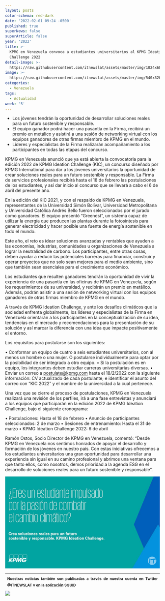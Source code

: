 ```yaml
---
layout: posts
color-schema: red-dark
date: '2022-02-01 09:24 -0500'
published: true
superNews: false
superArticle: false
year: '2022'
title: >-
  KPMG en Venezuela convoca a estudiantes universitarios al KPMG Ideation
  Challenge 2022
detail-image: >-
  https://raw.githubusercontent.com/itnewslat/assets/master/img/1024x680/estudiantes-kpmg-g.jpg
image: >-
  https://raw.githubusercontent.com/itnewslat/assets/master/img/540x320/estudiantes-kpmg-p.jpg
categories:
  - Venezuela
tags:
  - Actualidad
week: '5'
---
```

- Los jóvenes tendrán la oportunidad de desarrollar soluciones reales para un futuro sostenible y responsable.
- El equipo ganador podrá hacer una pasantía en la Firma, recibirá un premio en metálico y asistirá a una sesión de networking virtual con los equipos ganadores de otras firmas miembro de KPMG en el mundo.
- Líderes y especialistas de la Firma realizarán acompañamiento a los participantes en todas las etapas del concurso.

KPMG en Venezuela anunció que ya está abierta la convocatoria para la edición 2022 de KPMG Ideation Challenge (KIC), un concurso diseñado por KPMG International para dar a los jóvenes universitarios la oportunidad de crear soluciones reales para un futuro sostenible y responsable. La Firma de servicios profesionales recibirá hasta el 18 de febrero las postulaciones de los estudiantes, y así dar inicio al concurso que se llevará a cabo el 6 de abril del presente año.

En la edición del KIC 2021, y con el respaldo de KPMG en Venezuela, representantes de la Universidad Simón Bolívar, Universidad Metropolitana y Universidad Católica Andrés Bello fueron seleccionados por el jurado como ganadores. El equipo presentó “Greenest”, un sistema capaz de utilizar la energía que producen las plantas durante la fotosíntesis para generar electricidad y hacer posible una fuente de energía sostenible en todo el mundo.

Este año, el reto es idear soluciones avanzadas y rentables que ayuden a las economías, industrias, comunidades u organizaciones de Venezuela a lograr la neutralidad de carbono. Los participantes, entre otras cosas, deben ayudar a reducir las potenciales barreras para financiar, construir y operar proyectos que no solo sean mejores para el medio ambiente, sino que también sean esenciales para el crecimiento económico.

Los estudiantes que resulten ganadores tendrán la oportunidad de vivir la experiencia de una pasantía en las oficinas de KPMG en Venezuela, según los requerimientos de su universidad, y recibirán un premio en metálico. Además, podrán asistir a una sesión de networking virtual con los equipos ganadores de otras firmas miembro de KPMG en el mundo.

A través de KPMG Ideation Challenge, y ante los desafíos climáticos que la sociedad enfrenta globalmente, los líderes y especialistas de la Firma en Venezuela orientarán a los participantes en la conceptualización de su idea, tendencias en el mercado y recomendaciones para la presentación de su solución y así marcar la diferencia con una idea que impacte positivamente el entorno.

Los requisitos para postularse son los siguientes:

•	Conformar un equipo de cuatro a seis estudiantes universitarios, con al menos un hombre o una mujer. O postularse individualmente para optar por la posibilidad de ser integrado a otro equipo.
•	Si la postulación es en equipo, los integrantes deben estudiar carreras universitarias diversas.
•	Enviar un correo a postulate@kpmg.com hasta el 18/2/2022 con la siguiente información: CV actualizado de cada postulante; e identificar el asunto del correo con “KIC 2022” y el nombre de la universidad a la cual pertenece.

Una vez que se cierre el proceso de postulaciones, KPMG en Venezuela realizará una revisión de los perfiles, irá a una fase entrevistas y anunciará a los equipos que participarán en la edición 2022 de KPMG Ideation Challenge, bajo el siguiente cronograma:

•	Postulaciones: Hasta el 18 de febrero
•	Anuncio de participantes seleccionados: 2 de marzo
•	Sesiones de entrenamiento: Hasta el 31 de marzo
•	KPMG Ideation Challenge 2022: 6 de abril

Ramón Ostos, Socio Director de KPMG en Venezuela, comentó: “Desde KPMG en Venezuela nos sentimos honrados de apoyar el desarrollo y formación de los jóvenes en nuestro país. Con estas iniciativas ofrecemos a los estudiantes universitarios una gran oportunidad para desarrollar una experiencia sin igual en su camino profesional y abrimos una ventana para que tanto ellos, como nosotros, demos prioridad a la agenda ESG en el desarrollo de soluciones reales para un futuro sostenible y responsable”.

![](https://raw.githubusercontent.com/itnewslat/assets/master/img/540x320/estudiantes-kpmg-p.jpg)

<table style="height: 42px;" width="569">
<tbody>
<tr>
<td style="text-align: justify;"><sub><strong>Nuestras noticias también son publicadas a través de nuestra cuenta en Twitter <a href="https://twitter.com/itnewslat?lang=es">@ITNEWSLAT</a> y en la aplicación <a href="https://squidapp.co/en/">SQUID</a></strong></sub></td>
</tr>
</tbody>
</table>

<img src="https://tracker.metricool.com/c3po.jpg?hash=56f88a41e39ab42c063cc51676587a04"/>